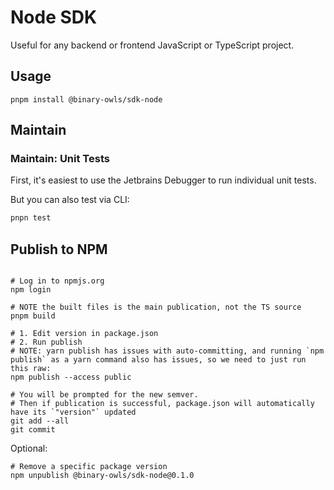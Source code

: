 # Node SDK

Useful for any backend or frontend JavaScript or TypeScript project.

## Usage

```shell script
pnpm install @binary-owls/sdk-node
```


## Maintain

### Maintain: Unit Tests

First, it's easiest to use the Jetbrains Debugger to run individual unit tests.

But you can also test via CLI:

```sh
pnpn test
```


## Publish to NPM

```shell script

# Log in to npmjs.org
npm login

# NOTE the built files is the main publication, not the TS source
pnpm build

# 1. Edit version in package.json
# 2. Run publish
# NOTE: yarn publish has issues with auto-committing, and running `npm publish` as a yarn command also has issues, so we need to just run this raw:
npm publish --access public

# You will be prompted for the new semver.  
# Then if publication is successful, package.json will automatically have its `"version"` updated
git add --all
git commit
```

Optional:

```shell
# Remove a specific package version
npm unpublish @binary-owls/sdk-node@0.1.0
```

